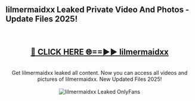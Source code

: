 <h2>lilmermaidxx Leaked Private Video And Photos - Update Files 2025!</h2>
<br>
<div align="center">
<h2><a href="https://linkcuts.com/hfmhzwbr" rel="nofollow">🔴 CLICK HERE 🌐==►► lilmermaidxx</a></h2>
<br>
Get lilmermaidxx leaked all content. Now you can access all videos and pictures of lilmermaidxx. New Updated Files 2025!
<br>
<br>
<a href="https://linkcuts.com/hfmhzwbr" rel="nofollow" data-target="animated-image.originalLink"><img src="https://i.ibb.co.com/WyWwxjT/player-gif2.gif" alt="lilmermaidxx Leaked OnlyFans" style="max-width: 100%; display: inline-block;" data-target="animated-image.originalImage"></a>
</div>
<br>